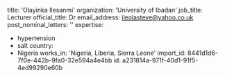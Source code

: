 title: 'Olayinka Ilesanmi'
organization: 'University of Ibadan'
job_title: Lecturer
official_title: Dr
email_address: ileolasteve@yahoo.co.uk
post_nominal_letters: ''
expertise:
  - hypertension
  - salt
country:
  - Nigeria
works_in: 'Nigeria, Liberia, Sierra Leone'
import_id: 8441d1d6-7f0e-442b-9fa0-32e594a4e4bb
id: a231814a-971f-40d1-91f5-4ed99290e60b
